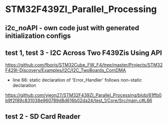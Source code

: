 # STM32F439ZI_Parallel_Processing

## i2c_noAPI - own code just with generated initialization configs

## test 1, test 3 - I2C Across Two F439Zis Using API
https://github.com/fboris/STM32Cube_FW_F4/tree/master/Projects/STM32F429I-Discovery/Examples/I2C/I2C_TwoBoards_ComDMA

- line 66: static declaration of 'Error_Handler' follows non-static declaration

https://github.com/yjeon27/STM32F439ZI_Parallel_Processing/blob/61ffb0b9f2f89c831038e960789d8d616b02da24/test_1/Core/Src/main.c#L66

## test 2 - SD Card Reader
